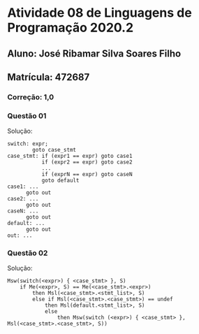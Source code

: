 # Atividade 08 de Linguagens de Programação 2020.2

## Aluno: José Ribamar Silva Soares Filho
## Matrícula: 472687
### Correção: 1,0

### Questão 01

Solução:
```
switch: expr; 
        goto case_stmt
case_stmt: if (expr1 == expr) goto case1
           if (expr2 == expr) goto case2
           ...
           if (exprN == expr) goto caseN
           goto default
case1: ...
      goto out
case2: ...
      goto out
caseN: ...
      goto out
default: ...
      goto out
out: ...
```

### Questão 02

Solução:

```
Msw(switch(<expr>) { <case_stmt> }, S)
    if Me(<expr>, S) == Me(<case_stmt>.<expr>)
        then Msl(<case_stmt>.<stmt_list>, S)
        else if Msl(<case_stmt>.<case_stmt>) == undef
            then Msl(default.<stmt_list>, S)
            else 
                then Msw(switch (<expr>) { <case_stmt> }, Msl(<case_stmt>.<case_stmt>, S)) 
```
